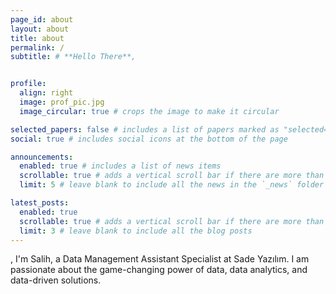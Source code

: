 ```yaml
---
page_id: about
layout: about
title: about
permalink: /
subtitle: # **Hello There**,


profile:
  align: right
  image: prof_pic.jpg
  image_circular: true # crops the image to make it circular

selected_papers: false # includes a list of papers marked as "selected={true}"
social: true # includes social icons at the bottom of the page

announcements:
  enabled: true # includes a list of news items
  scrollable: true # adds a vertical scroll bar if there are more than 3 news items
  limit: 5 # leave blank to include all the news in the `_news` folder

latest_posts:
  enabled: true
  scrollable: true # adds a vertical scroll bar if there are more than 3 new posts items
  limit: 3 # leave blank to include all the blog posts
---
```


, I'm Salih, a Data Management Assistant Specialist at Sade Yazılım. I am passionate about the game-changing power of data, data analytics, and data-driven solutions.
